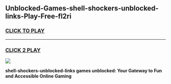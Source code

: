 
## Unblocked-Games-shell-shockers-unblocked-links-Play-Free-fl2ri
<h3>
<a href="https://premium76.site?title=shell-shockers-unblocked-links&ref=18A1">CLICK TO PLAY</a></h3>
<hr>

<h3>
<a href="https://premium76.site?title=shell-shockers-unblocked-links&ref=18A1">CLICK 2 PLAY</a>
  
</h3>

<a href="https://premium76.site?title=shell-shockers-unblocked-links&ref=18A1"><img src="https://clearcache.store/games.png"></a>


**shell-shockers-unblocked-links games unblocked: Your Gateway to Fun and Accessible Online Gaming**
